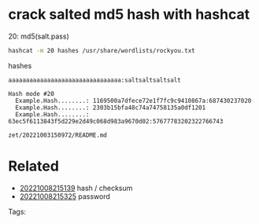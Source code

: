 # crack salted md5 hash with hashcat
20: md5(salt.pass)
```bash
hashcat -m 20 hashes /usr/share/wordlists/rockyou.txt
```
hashes
```
aaaaaaaaaaaaaaaaaaaaaaaaaaaaaaaa:saltsaltsaltsalt
```
```
Hash mode #20
  Example.Hash........: 1169500a7dfece72e1f7fc9c9410867a:687430237020
  Example.Hash........: 2303b15bfa48c74a74758135a0df1201
  Example.Hash........: 63ec5f6113843f5d229e2d49c068d983a9670d02:57677783202322766743
```

` zet/20221003150972/README.md `

# Related

- [20221008215139](/zet/20221008215139/README.md) hash / checksum
- [20221008215325](/zet/20221008215325/README.md) password

Tags:

    
